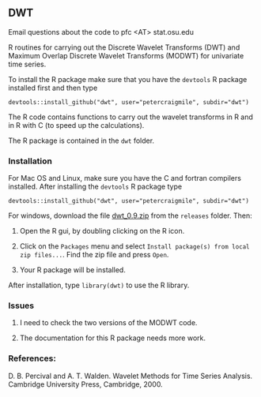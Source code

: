 ## DWT

Email questions about the code to pfc &lt;AT&gt; stat.osu.edu

R routines for carrying out the Discrete Wavelet Transforms (DWT) and Maximum Overlap Discrete Wavelet Transforms (MODWT) for univariate time series.

To install the R package make sure that you have the `devtools` R package installed first and then type
```
devtools::install_github("dwt", user="petercraigmile", subdir="dwt") 
```

The R code contains functions to carry out the wavelet transforms in R and in R with C (to speed up the calculations).


The R package is contained in the `dwt` folder.




### Installation

For Mac OS and Linux, make sure you have the C and fortran compilers
installed.  After installing the `devtools` R package type

```
devtools::install_github("dwt", user="petercraigmile", subdir="dwt") 
```

For windows, download the file <a href="https://github.com/petercraigmile/dwt/raw/master/releases/0.9/dwt_0.9.zip">dwt_0.9.zip</a> from the `releases` folder.    Then:

1. Open the R gui, by doubling clicking on the R icon.

2. Click on the `Packages` menu and select `Install package(s) from local zip files...`.  Find the zip file and press `Open`.

3. Your R package will be installed.


After installation, type `library(dwt)` to use the R library.

### Issues

1. I need to check the two versions of the MODWT code.

2. The documentation for this R package needs more work.


### References:

D. B. Percival and A. T. Walden. Wavelet Methods for Time Series Analysis. Cambridge University
Press, Cambridge, 2000.